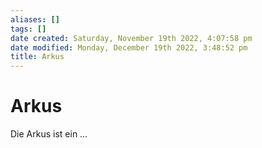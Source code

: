 ```yaml
---
aliases: []
tags: []
date created: Saturday, November 19th 2022, 4:07:58 pm
date modified: Monday, December 19th 2022, 3:48:52 pm
title: Arkus
---
```

# Arkus

Die Arkus ist ein …
